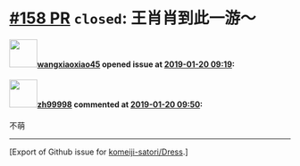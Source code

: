 # [\#158 PR](https://github.com/komeiji-satori/Dress/pull/158) `closed`: 王肖肖到此一游～

#### <img src="https://avatars.githubusercontent.com/u/26041148?u=fcbd67de4e40856dd86bddd92082b5cff95e9a62&v=4" width="50">[wangxiaoxiao45](https://github.com/wangxiaoxiao45) opened issue at [2019-01-20 09:19](https://github.com/komeiji-satori/Dress/pull/158):



#### <img src="https://avatars.githubusercontent.com/u/359622?v=4" width="50">[zh99998](https://github.com/zh99998) commented at [2019-01-20 09:50](https://github.com/komeiji-satori/Dress/pull/158#issuecomment-455851999):

不萌


-------------------------------------------------------------------------------



[Export of Github issue for [komeiji-satori/Dress](https://github.com/komeiji-satori/Dress).]
